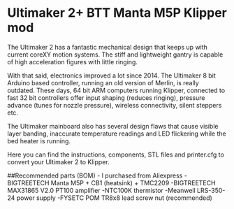 # Ultimaker 2+ BTT Manta M5P Klipper mod 
The Ultimaker 2 has a fantastic mechanical design that keeps up with current coreXY motion systems. The stiff and lightweight gantry is capable of high acceleration figures with little ringing. 

With that said, electronics improved a lot since 2014.
The Ultimaker 8 bit Arduino based controller, running an old version of Merlin, is really outdated.
These days, 64 bit ARM computers running Klipper, connected to fast 32 bit controllers offer input shaping (reduces ringing), pressure advance (tunes for nozzle pressure), wireless connectivity, silent steppers etc.

The Ultimaker mainboard also has several design flaws that cause visible layer banding, inaccurate temperature readings and LED flickering while the bed heater is running.

Here you can find the instructions, components, STL files and printer.cfg to convert your Ultimaker 2 to Klipper.

##Recommended parts (BOM) - I purchased from Aliexpress
-BIGTREETECH Manta M5P + CB1 (heatsink) + TMC2209
-BIGTREETECH MAX31865 V2.0 PT100 amplifier
-NTC100K thermistor
-Meanwell LRS-350-24 power supply
-FYSETC POM TR8x8 lead screw nut (recommended)
